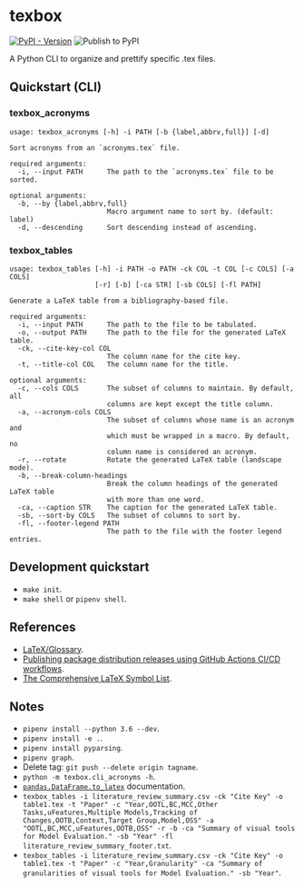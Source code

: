 # texbox

[![PyPI - Version](https://img.shields.io/pypi/v/texbox)](https://pypi.org/project/texbox/)
![Publish to PyPI](https://github.com/joaopalmeiro/texbox/workflows/Publish%20to%20PyPI/badge.svg)

A Python CLI to organize and prettify specific .tex files.

## Quickstart (CLI)

### texbox_acronyms

```text
usage: texbox_acronyms [-h] -i PATH [-b {label,abbrv,full}] [-d]

Sort acronyms from an `acronyms.tex` file.

required arguments:
  -i, --input PATH      The path to the `acronyms.tex` file to be sorted.

optional arguments:
  -b, --by {label,abbrv,full}
                        Macro argument name to sort by. (default: label)
  -d, --descending      Sort descending instead of ascending.
```

### texbox_tables

```text
usage: texbox_tables [-h] -i PATH -o PATH -ck COL -t COL [-c COLS] [-a COLS]
                     [-r] [-b] [-ca STR] [-sb COLS] [-fl PATH]

Generate a LaTeX table from a bibliography-based file.

required arguments:
  -i, --input PATH      The path to the file to be tabulated.
  -o, --output PATH     The path to the file for the generated LaTeX table.
  -ck, --cite-key-col COL
                        The column name for the cite key.
  -t, --title-col COL   The column name for the title.

optional arguments:
  -c, --cols COLS       The subset of columns to maintain. By default, all
                        columns are kept except the title column.
  -a, --acronym-cols COLS
                        The subset of columns whose name is an acronym and
                        which must be wrapped in a macro. By default, no
                        column name is considered an acronym.
  -r, --rotate          Rotate the generated LaTeX table (landscape mode).
  -b, --break-column-headings
                        Break the column headings of the generated LaTeX table
                        with more than one word.
  -ca, --caption STR    The caption for the generated LaTeX table.
  -sb, --sort-by COLS   The subset of columns to sort by.
  -fl, --footer-legend PATH
                        The path to the file with the footer legend entries.
```

## Development quickstart

- `make init`.
- `make shell` or `pipenv shell`.

## References

- [LaTeX/Glossary](https://en.wikibooks.org/wiki/LaTeX/Glossary).
- [Publishing package distribution releases using GitHub Actions CI/CD workflows](https://packaging.python.org/guides/publishing-package-distribution-releases-using-github-actions-ci-cd-workflows/).
- [The Comprehensive LaTeX Symbol List](https://math.uoregon.edu/wp-content/uploads/2014/12/compsymb-1qyb3zd.pdf).

## Notes

- `pipenv install --python 3.6 --dev`.
- `pipenv install -e .`.
- `pipenv install pyparsing`.
- `pipenv graph`.
- Delete tag: `git push --delete origin tagname`.
- `python -m texbox.cli_acronyms -h`.
- [`pandas.DataFrame.to_latex`](https://pandas.pydata.org/pandas-docs/stable/reference/api/pandas.DataFrame.to_latex.html) documentation.
- `texbox_tables -i literature_review_summary.csv -ck "Cite Key" -o table1.tex -t "Paper" -c "Year,OOTL,BC,MCC,Other Tasks,uFeatures,Multiple Models,Tracking of Changes,OOTB,Context,Target Group,Model,OSS" -a "OOTL,BC,MCC,uFeatures,OOTB,OSS" -r -b -ca "Summary of visual tools for Model Evaluation." -sb "Year" -fl literature_review_summary_footer.txt`.
- `texbox_tables -i literature_review_summary.csv -ck "Cite Key" -o table1.tex -t "Paper" -c "Year,Granularity" -ca "Summary of granularities of visual tools for Model Evaluation." -sb "Year"`.
